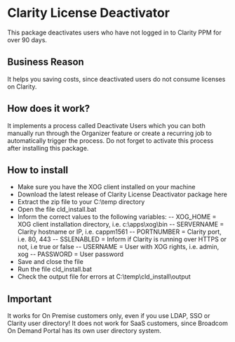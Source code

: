 # Clarity License Deactivator
This package deactivates users who have not logged in to Clarity PPM for over 90 days.

## Business Reason
It helps you saving costs, since deactivated users do not consume licenses on Clarity.

## How does it work?
It implements a process called Deactivate Users which you can both manually run through the Organizer feature or create a recurring job to automatically trigger the process. Do not forget to activate this process after installing this package.

## How to install
- Make sure you have the XOG client installed on your machine
- Download the latest release of Clarity License Deactivator package here
- Extract the zip file to your C:\temp directory
- Open the file cld_install.bat
- Inform the correct values to the following variables: 
-- XOG_HOME = XOG client installation directory, i.e. c:\apps\xog\bin
-- SERVERNAME = Clarity hostname or IP, i.e. cappm1561
-- PORTNUMBER = Clarity port, i.e. 80, 443
-- SSLENABLED = Inform if Clarity is running over HTTPS or not, i.e true or false
-- USERNAME = User with XOG rights, i.e. admin, xog
-- PASSWORD = User password
- Save and close the file
- Run the file cld_install.bat
- Check the output file for errors at C:\temp\cld_install\output

## Important
It works for On Premise customers only, even if you use LDAP, SSO or Clarity user directory! It does not work for SaaS customers, since Broadcom On Demand Portal has its own user directory system.
